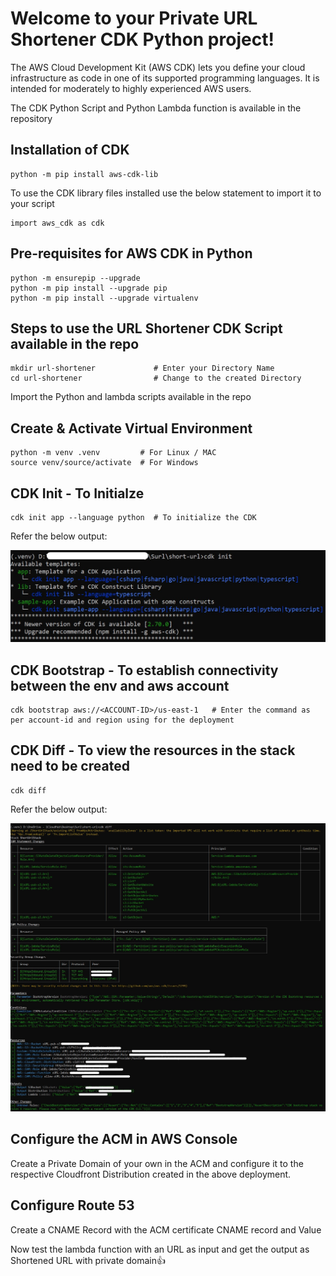 # Welcome to your Private URL Shortener CDK Python project!

The AWS Cloud Development Kit (AWS CDK) lets you define your cloud infrastructure as code in one of its supported programming languages. It is intended for moderately to highly experienced AWS users.

The CDK Python Script and Python Lambda function is available in the repository

Installation of CDK
--------------------------------------------------------------------------------
```
python -m pip install aws-cdk-lib
```
To use the CDK library files installed use the below statement to import it to your script
```
import aws_cdk as cdk
```
Pre-requisites for AWS CDK in Python
--------------------------------------------------------------------------------
```
python -m ensurepip --upgrade
python -m pip install --upgrade pip
python -m pip install --upgrade virtualenv
```
Steps to use the URL Shortener CDK Script available in the repo
--------------------------------------------------------------------------------
```
mkdir url-shortener             # Enter your Directory Name
cd url-shortener                # Change to the created Directory
```
Import the Python and lambda scripts available in the repo

Create & Activate Virtual Environment
-------------------------------------
```
python -m venv .venv         # For Linux / MAC
source venv/source/activate  # For Windows
```
CDK Init - To Initialze
-------------------------------------
```
cdk init app --language python  # To initialize the CDK
```
Refer the below output:

![CDK_INIT](https://raw.githubusercontent.com/1CloudHub/URL-Shortner/main/Images/cdk_init.jpg)

CDK Bootstrap - To establish connectivity between the env and aws account
-------------------------------------------------------------------------
```
cdk bootstrap aws://<ACCOUNT-ID>/us-east-1   # Enter the command as per account-id and region using for the deployment
```

CDK Diff - To view the resources in the stack need to be created
-------------------------------------------------------------------------
```
cdk diff
```
Refer the below output:

![CDK_DIFF](https://raw.githubusercontent.com/1CloudHub/URL-Shortner/main/Images/cdk_diff.jpg)

Configure the ACM in AWS Console
-------------------------------------------
Create a Private Domain of your own in the ACM and configure it to the respective Cloudfront Distribution created in the above deployment.

Configure Route 53
-------------------------------------------
Create a CNAME Record with the ACM certificate CNAME record and Value

Now test the lambda function with an URL as input and get the output as Shortened URL with private domain:thumbsup:
